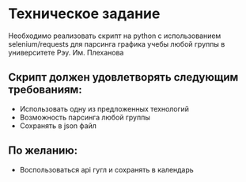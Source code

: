 # Техническое задание
Необходимо реализовать скрипт на python с использованием selenium/requests для парсинга графика учебы любой группы в университете Рэу. Им. Плеханова
## Скрипт должен удовлетворять следующим требованиям:
- Использовать одну из предложенных технологий
- Возможность парсинга любой группы
- Сохранять в json файл
## По желанию:
- Воспользоваться api гугл и сохранять в календарь
